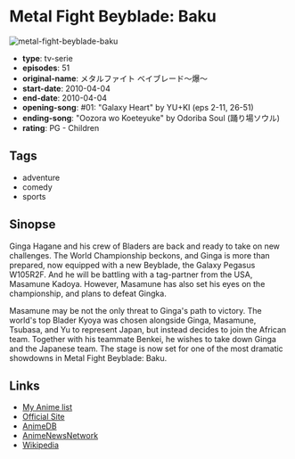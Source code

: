 # Metal Fight Beyblade: Baku

![metal-fight-beyblade-baku](https://cdn.myanimelist.net/images/anime/12/26363.jpg)

-   **type**: tv-serie
-   **episodes**: 51
-   **original-name**: メタルファイト ベイブレード～爆～
-   **start-date**: 2010-04-04
-   **end-date**: 2010-04-04
-   **opening-song**: #01: "Galaxy Heart" by YU+KI (eps 2-11, 26-51)
-   **ending-song**: "Oozora wo Koeteyuke" by Odoriba Soul (踊り場ソウル)
-   **rating**: PG - Children

## Tags

-   adventure
-   comedy
-   sports

## Sinopse

Ginga Hagane and his crew of Bladers are back and ready to take on new challenges. The World Championship beckons, and Ginga is more than prepared, now equipped with a new Beyblade, the Galaxy Pegasus W105R2F. And he will be battling with a tag-partner from the USA, Masamune Kadoya. However, Masamune has also set his eyes on the championship, and plans to defeat Gingka.

Masamune may be not the only threat to Ginga's path to victory. The world's top Blader Kyoya was chosen alongside Ginga, Masamune, Tsubasa, and Yu to represent Japan, but instead decides to join the African team. Together with his teammate Benkei, he wishes to take down Ginga and the Japanese team. The stage is now set for one of the most dramatic showdowns in Metal Fight Beyblade: Baku.

## Links

-   [My Anime list](https://myanimelist.net/anime/8410/Metal_Fight_Beyblade__Baku)
-   [Official Site](http://www.tv-tokyo.co.jp/anime/mf-beyblade/)
-   [AnimeDB](http://anidb.info/perl-bin/animedb.pl?show=anime&aid=7426)
-   [AnimeNewsNetwork](http://www.animenewsnetwork.com/encyclopedia/anime.php?id=12917)
-   [Wikipedia](http://en.wikipedia.org/wiki/Metal_Fight_Beyblade)
